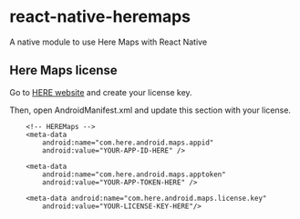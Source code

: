 # react-native-heremaps

A native module to use Here Maps with React Native

## Here Maps license
Go to [HERE website](https://developer.here.com/develop/mobile-sdks) and create your license key.

Then, open AndroidManifest.xml and update this section with your license.

```
    <!-- HEREMaps -->
    <meta-data
        android:name="com.here.android.maps.appid"
        android:value="YOUR-APP-ID-HERE" />

    <meta-data
        android:name="com.here.android.maps.apptoken"
        android:value="YOUR-APP-TOKEN-HERE" />

    <meta-data android:name="com.here.android.maps.license.key"
        android:value="YOUR-LICENSE-KEY-HERE"/>
```
